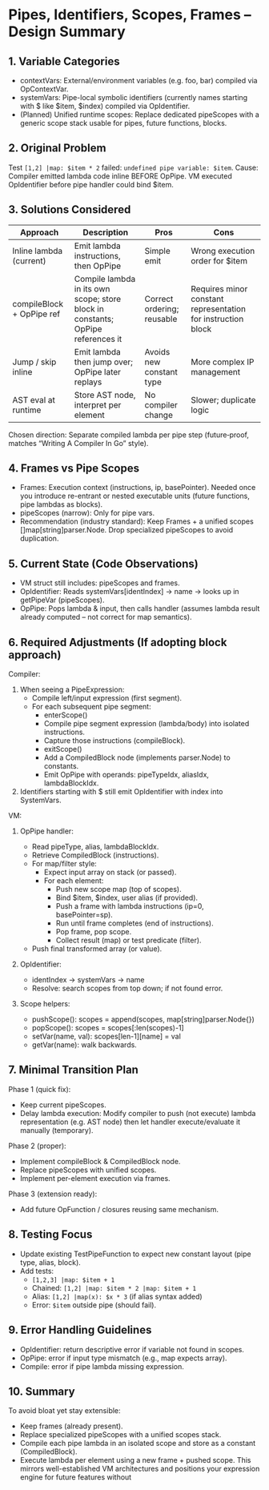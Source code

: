 # Pipes, Identifiers, Scopes, Frames – Design Summary

## 1. Variable Categories

- contextVars: External/environment variables (e.g. foo, bar) compiled via OpContextVar.
- systemVars: Pipe-local symbolic identifiers (currently names starting with $ like $item, $index) compiled via OpIdentifier.
- (Planned) Unified runtime scopes: Replace dedicated pipeScopes with a generic scope stack usable for pipes, future functions, blocks.

## 2. Original Problem

Test `[1,2] |map: $item * 2` failed: `undefined pipe variable: $item`.
Cause: Compiler emitted lambda code inline BEFORE OpPipe. VM executed OpIdentifier before pipe handler could bind $item.

## 3. Solutions Considered

| Approach                  | Description                                                                     | Pros                       | Cons                                                         |
| ------------------------- | ------------------------------------------------------------------------------- | -------------------------- | ------------------------------------------------------------ |
| Inline lambda (current)   | Emit lambda instructions, then OpPipe                                           | Simple emit                | Wrong execution order for $item                              |
| compileBlock + OpPipe ref | Compile lambda in its own scope; store block in constants; OpPipe references it | Correct ordering; reusable | Requires minor constant representation for instruction block |
| Jump / skip inline        | Emit lambda then jump over; OpPipe later replays                                | Avoids new constant type   | More complex IP management                                   |
| AST eval at runtime       | Store AST node, interpret per element                                           | No compiler change         | Slower; duplicate logic                                      |

Chosen direction: Separate compiled lambda per pipe step (future‑proof, matches “Writing A Compiler In Go” style).

## 4. Frames vs Pipe Scopes

- Frames: Execution context (instructions, ip, basePointer). Needed once you introduce re-entrant or nested executable units (future functions, pipe lambdas as blocks).
- pipeScopes (narrow): Only for pipe vars.
- Recommendation (industry standard): Keep Frames + a unified scopes []map[string]parser.Node. Drop specialized pipeScopes to avoid duplication.

## 5. Current State (Code Observations)

- VM struct still includes: pipeScopes and frames.
- OpIdentifier: Reads systemVars[identIndex] → name → looks up in getPipeVar (pipeScopes).
- OpPipe: Pops lambda & input, then calls handler (assumes lambda result already computed – not correct for map semantics).

## 6. Required Adjustments (If adopting block approach)

Compiler:

1. When seeing a PipeExpression:
   - Compile left/input expression (first segment).
   - For each subsequent pipe segment:
     - enterScope()
     - Compile pipe segment expression (lambda/body) into isolated instructions.
     - Capture those instructions (compileBlock).
     - exitScope()
     - Add a CompiledBlock node (implements parser.Node) to constants.
     - Emit OpPipe with operands: pipeTypeIdx, aliasIdx, lambdaBlockIdx.
2. Identifiers starting with $ still emit OpIdentifier with index into SystemVars.

VM:

1. OpPipe handler:

   - Read pipeType, alias, lambdaBlockIdx.
   - Retrieve CompiledBlock (instructions).
   - For map/filter style:
     - Expect input array on stack (or passed).
     - For each element:
       - Push new scope map (top of scopes).
       - Bind $item, $index, user alias (if provided).
       - Push a frame with lambda instructions (ip=0, basePointer=sp).
       - Run until frame completes (end of instructions).
       - Pop frame, pop scope.
       - Collect result (map) or test predicate (filter).
   - Push final transformed array (or value).

2. OpIdentifier:

   - identIndex → systemVars → name
   - Resolve: search scopes from top down; if not found error.

3. Scope helpers:
   - pushScope(): scopes = append(scopes, map[string]parser.Node{})
   - popScope(): scopes = scopes[:len(scopes)-1]
   - setVar(name, val): scopes[len-1][name] = val
   - getVar(name): walk backwards.

## 7. Minimal Transition Plan

Phase 1 (quick fix):

- Keep current pipeScopes.
- Delay lambda execution: Modify compiler to push (not execute) lambda representation (e.g. AST node) then let handler execute/evaluate it manually (temporary).

Phase 2 (proper):

- Implement compileBlock & CompiledBlock node.
- Replace pipeScopes with unified scopes.
- Implement per-element execution via frames.

Phase 3 (extension ready):

- Add future OpFunction / closures reusing same mechanism.

## 8. Testing Focus

- Update existing TestPipeFunction to expect new constant layout (pipe type, alias, block).
- Add tests:
  - `[1,2,3] |map: $item + 1`
  - Chained: `[1,2] |map: $item * 2 |map: $item + 1`
  - Alias: `[1,2] |map(x): $x * 3` (if alias syntax added)
  - Error: `$item` outside pipe (should fail).

## 9. Error Handling Guidelines

- OpIdentifier: return descriptive error if variable not found in scopes.
- OpPipe: error if input type mismatch (e.g., map expects array).
- Compile: error if pipe lambda missing expression.

## 10. Summary

To avoid bloat yet stay extensible:

- Keep frames (already present).
- Replace specialized pipeScopes with a unified scopes stack.
- Compile each pipe lambda in an isolated scope and store as a constant (CompiledBlock).
- Execute lambda per element using a new frame + pushed scope.
  This mirrors well-established VM architectures and positions your expression engine for future features without
